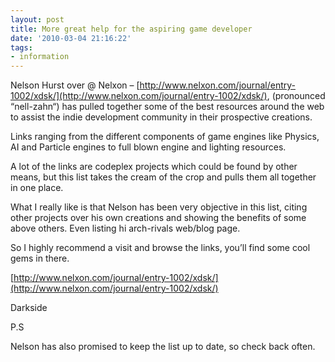 ```yaml
---
layout: post
title: More great help for the aspiring game developer
date: '2010-03-04 21:16:22'
tags:
- information
---
```


 Nelson Hurst over @ Nelxon – [http://www.nelxon.com/journal/entry-1002/xdsk/](http://www.nelxon.com/journal/entry-1002/xdsk/), (pronounced “nell-zahn“) has pulled together some of the best resources around the web to assist the indie development community in their prospective creations.

Links ranging from the different components of game engines like Physics, AI and Particle engines to full blown engine and lighting resources.

A lot of the links are codeplex projects which could be found by other means, but this list takes the cream of the crop and pulls them all together in one place.

What I really like is that Nelson has been very objective in this list, citing other projects over his own creations and showing the benefits of some above others.  Even listing hi arch-rivals web/blog page.

So I highly recommend a visit and browse the links, you’ll find some cool gems in there.

[http://www.nelxon.com/journal/entry-1002/xdsk/](http://www.nelxon.com/journal/entry-1002/xdsk/)

Darkside

P.S

Nelson has also promised to keep the list up to date, so check back often.

